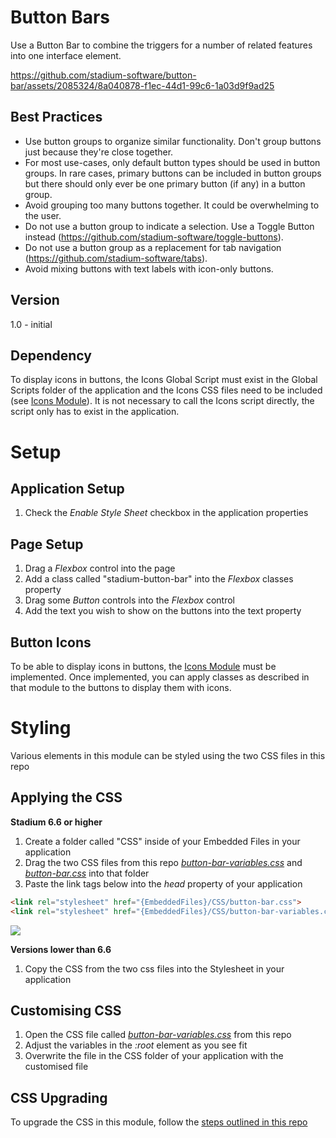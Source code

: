 # Button Bars

Use a Button Bar to combine the triggers for a number of related features into one interface element. 

https://github.com/stadium-software/button-bar/assets/2085324/8a040878-f1ec-44d1-99c6-1a03d9f9ad25

## Best Practices
- Use button groups to organize similar functionality. Don't group buttons just because they're close together.
- For most use-cases, only default button types should be used in button groups. In rare cases, primary buttons can be included in button groups but there should only ever be one primary button (if any) in a button group.
- Avoid grouping too many buttons together. It could be overwhelming to the user.
- Do not use a button group to indicate a selection. Use a Toggle Button instead (https://github.com/stadium-software/toggle-buttons).
- Do not use a button group as a replacement for tab navigation (https://github.com/stadium-software/tabs).
- Avoid mixing buttons with text labels with icon-only buttons.

## Version 
1.0 - initial

## Dependency
To display icons in buttons, the Icons Global Script must exist in the Global Scripts folder of the application and the Icons CSS files need to be included (see [Icons Module](https://github.com/stadium-software/icons)). It is not necessary to call the Icons script directly, the script only has to exist in the application. 

# Setup

## Application Setup
1. Check the *Enable Style Sheet* checkbox in the application properties

## Page Setup
1. Drag a *Flexbox* control into the page 
2. Add a class called "stadium-button-bar" into the *Flexbox* classes property
3. Drag some *Button* controls into the *Flexbox* control
4. Add the text you wish to show on the buttons into the text property

## Button Icons
To be able to display icons in buttons, the [Icons Module](https://github.com/stadium-software/icons) must be implemented. Once implemented, you can apply classes as described in that module to the buttons to display them with icons. 

# Styling
Various elements in this module can be styled using the two CSS files in this repo

## Applying the CSS

**Stadium 6.6 or higher**
1. Create a folder called "CSS" inside of your Embedded Files in your application
2. Drag the two CSS files from this repo [*button-bar-variables.css*](button-bar-variables.css) and [*button-bar.css*](button-bar.css) into that folder
3. Paste the link tags below into the *head* property of your application
```html
<link rel="stylesheet" href="{EmbeddedFiles}/CSS/button-bar.css">
<link rel="stylesheet" href="{EmbeddedFiles}/CSS/button-bar-variables.css">
``` 

![](images/ApplicationHeadProp.png)

**Versions lower than 6.6**
1. Copy the CSS from the two css files into the Stylesheet in your application

## Customising CSS
1. Open the CSS file called [*button-bar-variables.css*](button-bar-variables.css) from this repo
2. Adjust the variables in the *:root* element as you see fit
3. Overwrite the file in the CSS folder of your application with the customised file

## CSS Upgrading
To upgrade the CSS in this module, follow the [steps outlined in this repo](https://github.com/stadium-software/samples-upgrading)
